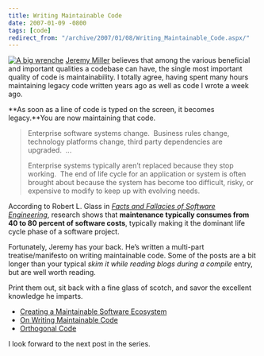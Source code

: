 ```yaml
---
title: Writing Maintainable Code
date: 2007-01-09 -0800
tags: [code]
redirect_from: "/archive/2007/01/08/Writing_Maintainable_Code.aspx/"
---
```


[![A big
wrenche](https://haacked.com/images/haacked_com/WindowsLiveWriter/WritingMaintainableCode_8727/496099_monkey_wrench_thumb%5B1%5D.jpg)](https://haacked.com/images/haacked_com/WindowsLiveWriter/WritingMaintainableCode_8727/496099_monkey_wrench%5B3%5D.jpg)
[Jeremy
Miller](http://codebetter.com/blogs/jeremy.miller/ "Jeremy Miller's Blog on CodeBetter Blogs")
believes that among the various beneficial and important qualities a
codebase can have, the single most important quality of code is
maintainability. I totally agree, having spent many hours maintaining
legacy code written years ago as well as code I wrote a week ago.

**As soon as a line of code is typed on the screen, it becomes
legacy.**You are now maintaining that code.

> Enterprise software systems change.  Business rules change, technology
> platforms change, third party dependencies are upgraded.  ...
>
> Enterprise systems typically aren’t replaced because they stop
> working.  The end of life cycle for an application or system is often
> brought about because the system has become too difficult, risky, or
> expensive to modify to keep up with evolving needs.

According to Robert L. Glass in [*Facts and Fallacies of Software
Engineering*](http://www.amazon.com/Facts-Fallacies-Software-Engineering-Robert/dp/0321117425 "Book on Amazon"),
research shows that **maintenance typically consumes from 40 to 80
percent of software costs**, typically making it the dominant life cycle
phase of a software project.

Fortunately, Jeremy has your back. He’s written a multi-part
treatise/manifesto on writing maintainable code. Some of the posts are a
bit longer than your typical *skim it while reading blogs during a
compile* entry, but are well worth reading.

Print them out, sit back with a fine glass of scotch, and savor the
excellent knowledge he imparts.

-   [Creating a Maintainable Software
    Ecosystem](http://codebetter.com/blogs/jeremy.miller/archive/2006/08/13/148258.aspx "Maintainable Software Ecosystem")
-   [On Writing Maintainable
    Code](http://codebetter.com/blogs/jeremy.miller/archive/2006/12/06/On-Writing-Maintainable-Code.aspx "Writing Maintainable Code")
-   [Orthogonal
    Code](http://codebetter.com/blogs/jeremy.miller/archive/2007/01/08/Orthogonal-Code.aspx?CommentPosted=true#commentmessage "Orthogonal Code")

I look forward to the next post in the series.

